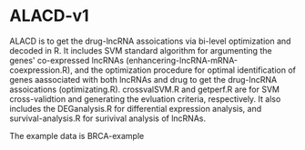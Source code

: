 # ALACD-v1
ALACD is to get the drug-lncRNA assoications via bi-level optimization and decoded in R.
It includes SVM standard algorithm for argumenting the genes' co-expressed lncRNAs (enhancering-lncRNA-mRNA-coexpression.R), and the 
optimization procedure for optimal identification of genes aassociated with both lncRNAs and drug to get the drug-lncRNA assoications (optimizating.R).
crossvalSVM.R and getperf.R are for SVM cross-validtion and generating the evluation criteria, respectively.
It also includes the DEGanalysis.R for differential expression analysis, and
survival-analysis.R for surivival analysis of lncRNAs.

The example data is BRCA-example
